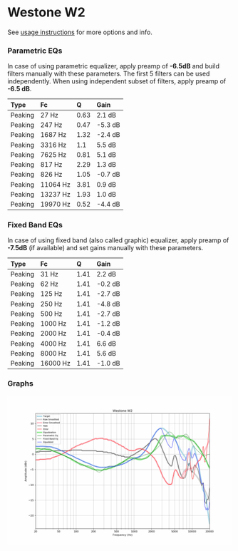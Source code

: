 # Westone W2
See [usage instructions](https://github.com/jaakkopasanen/AutoEq#usage) for more options and info.

### Parametric EQs
In case of using parametric equalizer, apply preamp of **-6.5dB** and build filters manually
with these parameters. The first 5 filters can be used independently.
When using independent subset of filters, apply preamp of **-6.5 dB**.

| Type    | Fc       |    Q | Gain    |
|:--------|:---------|:-----|:--------|
| Peaking | 27 Hz    | 0.63 | 2.1 dB  |
| Peaking | 247 Hz   | 0.47 | -5.3 dB |
| Peaking | 1687 Hz  | 1.32 | -2.4 dB |
| Peaking | 3316 Hz  | 1.1  | 5.5 dB  |
| Peaking | 7625 Hz  | 0.81 | 5.1 dB  |
| Peaking | 817 Hz   | 2.29 | 1.3 dB  |
| Peaking | 826 Hz   | 1.05 | -0.7 dB |
| Peaking | 11064 Hz | 3.81 | 0.9 dB  |
| Peaking | 13237 Hz | 1.93 | 1.0 dB  |
| Peaking | 19970 Hz | 0.52 | -4.4 dB |

### Fixed Band EQs
In case of using fixed band (also called graphic) equalizer, apply preamp of **-7.5dB**
(if available) and set gains manually with these parameters.

| Type    | Fc       |    Q | Gain    |
|:--------|:---------|:-----|:--------|
| Peaking | 31 Hz    | 1.41 | 2.2 dB  |
| Peaking | 62 Hz    | 1.41 | -0.2 dB |
| Peaking | 125 Hz   | 1.41 | -2.7 dB |
| Peaking | 250 Hz   | 1.41 | -4.8 dB |
| Peaking | 500 Hz   | 1.41 | -2.7 dB |
| Peaking | 1000 Hz  | 1.41 | -1.2 dB |
| Peaking | 2000 Hz  | 1.41 | -0.4 dB |
| Peaking | 4000 Hz  | 1.41 | 6.6 dB  |
| Peaking | 8000 Hz  | 1.41 | 5.6 dB  |
| Peaking | 16000 Hz | 1.41 | -1.0 dB |

### Graphs
![](./Westone%20W2.png)